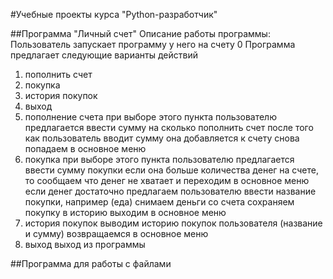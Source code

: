 #Учебные проекты курса "Python-разработчик"
 
##Программа "Личный счет"
Описание работы программы:
Пользователь запускает программу у него на счету 0
Программа предлагает следующие варианты действий
1. пополнить счет
2. покупка
3. история покупок
4. выход
1. пополнение счета
при выборе этого пункта пользователю предлагается ввести сумму на сколько пополнить счет
после того как пользователь вводит сумму она добавляется к счету
снова попадаем в основное меню
2. покупка
при выборе этого пункта пользователю предлагается ввести сумму покупки
если она больше количества денег на счете, то сообщаем что денег не хватает и переходим в основное меню
если денег достаточно предлагаем пользователю ввести название покупки, например (еда)
снимаем деньги со счета
сохраняем покупку в историю
выходим в основное меню
3. история покупок
выводим историю покупок пользователя (название и сумму)
возвращаемся в основное меню
4. выход
выход из программы

##Программа для работы с файлами
